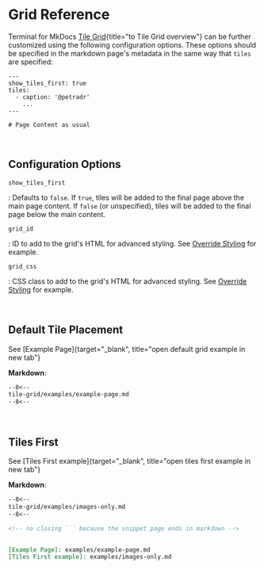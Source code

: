 # Grid Reference
Terminal for MkDocs [Tile Grid](index.md){title="to Tile Grid overview"} can be further customized using the following configuration options.  These options should be specified in the markdown page's metadata in the same way that `tiles` are specified:

```
---
show_tiles_first: true
tiles:
  - caption: '@petradr'
    ...
---

# Page Content as usual
```

<br>

## Configuration Options


`show_tiles_first`

:   Defaults to `false`.  If `true`, tiles will be added to the final page above the main page content.  If `false` (or unspecified), tiles will be added to the final page below the main content.

`grid_id`

:   ID to add to the grid's HTML for advanced styling. See [Override Styling] for example.

`grid_css`

:   CSS class to add to the grid's HTML for advanced styling. See [Override Styling] for example.


[Override Styling]: examples/override-styling.md

<br>

## Default Tile Placement

See [Example Page]{target="_blank", title="open default grid example in new tab"}

**Markdown**:
```markdown
--8<--
tile-grid/examples/example-page.md
--8<--
```

<br>

## Tiles First

See [Tiles First example]{target="_blank", title="open tiles first example in new tab"}

**Markdown**:
```markdown
--8<--
tile-grid/examples/images-only.md
--8<--

<!-- no closing ``` because the snippet page ends in markdown -->


[Example Page]: examples/example-page.md
[Tiles First example]: examples/images-only.md